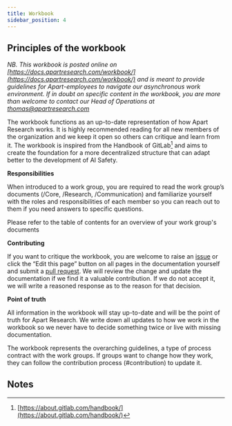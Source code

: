 ```yaml
---
title: Workbook
sidebar_position: 4
---
```


<!-- Yay, no errors, warnings, or alerts! -->

## Principles of the workbook

_NB. This workbook is posted online on [https://docs.apartresearch.com/workbook/](https://docs.apartresearch.com/workbook/) and is meant to provide guidelines for Apart-employees to navigate our asynchronous work environment. If in doubt on specific content in the workbook, you are more than welcome to contact our Head of Operations at [thomas@apartresearch.com](mailto:thomas@apartresearch.com)_

The workbook functions as an up-to-date representation of how Apart Research works. It is highly recommended reading for all new members of the organization and we keep it open so others can critique and learn from it. The workbook is inspired from the Handbook of GitLab[^1] and aims to create the foundation for a more decentralized structure that can adapt better to the development of AI Safety.

**Responsibilities**

When introduced to a work group, you are required to read the work group’s documents (/Core, /Research, /Communication) and familiarize yourself with the roles and responsibilities of each member so you can reach out to them if you need answers to specific questions.

Please refer to the table of contents for an overview of your work group's documents

**Contributing**

If you want to critique the workbook, you are welcome to raise an [issue](https://github.com/apartresearch/docs/issues) or click the “Edit this page” button on all pages in the documentation yourself and submit a [pull request](https://github.com/apartresearch/docs/pulls). We will review the change and update the documentation if we find it a valuable contribution. If we do not accept it, we will write a reasoned response as to the reason for that decision.

**Point of truth**

All information in the workbook will stay up-to-date and will be the point of truth for Apart Research. We write down all updates to how we work in the workbook so we never have to decide something twice or live with missing documentation.

The workbook represents the overarching guidelines, a type of process contract with the work groups. If groups want to change how they work, they can follow the contribution process (#contribution) to update it.

<!-- Footnotes themselves at the bottom. -->

## Notes

[^1]: [https://about.gitlab.com/handbook/](https://about.gitlab.com/handbook/)
